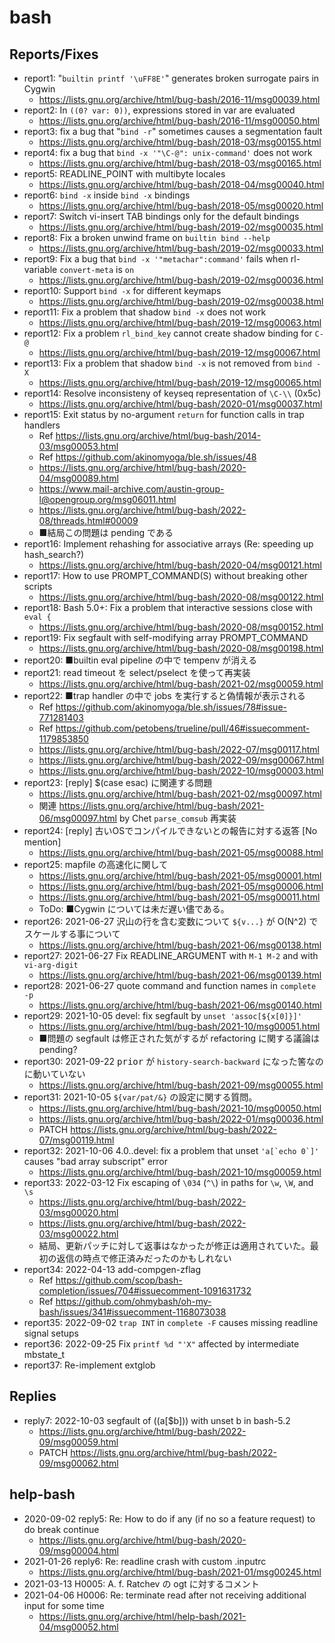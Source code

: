 # bash

## Reports/Fixes

- report1: "`builtin printf '\uFF8E'`" generates broken surrogate pairs in Cygwin
  - https://lists.gnu.org/archive/html/bug-bash/2016-11/msg00039.html
- report2: In `((0? var: 0))`, expressions stored in var are evaluated
  - https://lists.gnu.org/archive/html/bug-bash/2016-11/msg00050.html
- report3: fix a bug that "`bind -r`" sometimes causes a segmentation fault
  - https://lists.gnu.org/archive/html/bug-bash/2018-03/msg00155.html
- report4: fix a bug that `bind -x '"\C-@": unix-command'` does not work
  - https://lists.gnu.org/archive/html/bug-bash/2018-03/msg00165.html
- report5: READLINE_POINT with multibyte locales
  - https://lists.gnu.org/archive/html/bug-bash/2018-04/msg00040.html
- report6: `bind -x` inside `bind -x` bindings
  - https://lists.gnu.org/archive/html/bug-bash/2018-05/msg00020.html
- report7: Switch vi-insert TAB bindings only for the default bindings
  - https://lists.gnu.org/archive/html/bug-bash/2019-02/msg00035.html
- report8: Fix a broken unwind frame on `builtin bind --help`
  - https://lists.gnu.org/archive/html/bug-bash/2019-02/msg00033.html
- report9: Fix a bug that `bind -x '"metachar":command'` fails when rl-variable `convert-meta` is `on`
  - https://lists.gnu.org/archive/html/bug-bash/2019-02/msg00036.html
- report10: Support `bind -x` for different keymaps
  - https://lists.gnu.org/archive/html/bug-bash/2019-02/msg00038.html
- report11: Fix a problem that shadow `bind -x` does not work
  - https://lists.gnu.org/archive/html/bug-bash/2019-12/msg00063.html
- report12: Fix a problem `rl_bind_key` cannot create shadow binding for `C-@`
  - https://lists.gnu.org/archive/html/bug-bash/2019-12/msg00067.html
- report13: Fix a problem that shadow `bind -x` is not removed from `bind -X`
  - https://lists.gnu.org/archive/html/bug-bash/2019-12/msg00065.html
- report14: Resolve inconsisteny of keyseq representation of `\C-\\` (0x5c)
  - https://lists.gnu.org/archive/html/bug-bash/2020-01/msg00037.html
- report15: Exit status by no-argument `return` for function calls in trap handlers
  - Ref https://lists.gnu.org/archive/html/bug-bash/2014-03/msg00053.html
  - Ref https://github.com/akinomyoga/ble.sh/issues/48
  - https://lists.gnu.org/archive/html/bug-bash/2020-04/msg00089.html
  - https://www.mail-archive.com/austin-group-l@opengroup.org/msg06011.html
  - https://lists.gnu.org/archive/html/bug-bash/2022-08/threads.html#00009
  - ■結局この問題は pending である
- report16: Implement rehashing for associative arrays (Re: speeding up hash_search?)
  - https://lists.gnu.org/archive/html/bug-bash/2020-04/msg00121.html
- report17: How to use PROMPT_COMMAND(S) without breaking other scripts
  - https://lists.gnu.org/archive/html/bug-bash/2020-08/msg00122.html
- report18: Bash 5.0+: Fix a problem that interactive sessions close with `eval {`
  - https://lists.gnu.org/archive/html/bug-bash/2020-08/msg00152.html
- report19: Fix segfault with self-modifying array PROMPT_COMMAND
  - https://lists.gnu.org/archive/html/bug-bash/2020-08/msg00198.html
- report20: ■builtin eval pipeline の中で tempenv が消える
- report21: read timeout を select/pselect を使って再実装
  - https://lists.gnu.org/archive/html/bug-bash/2021-02/msg00059.html
- report22: ■trap handler の中で jobs を実行すると偽情報が表示される
  - Ref https://github.com/akinomyoga/ble.sh/issues/78#issue-771281403
  - Ref https://github.com/petobens/trueline/pull/46#issuecomment-1179853850
  - https://lists.gnu.org/archive/html/bug-bash/2022-07/msg00117.html
  - https://lists.gnu.org/archive/html/bug-bash/2022-09/msg00067.html
  - https://lists.gnu.org/archive/html/bug-bash/2022-10/msg00003.html
- report23: [reply] $(case esac) に関連する問題
  - https://lists.gnu.org/archive/html/bug-bash/2021-02/msg00097.html
  - 関連 https://lists.gnu.org/archive/html/bug-bash/2021-06/msg00097.html by Chet `parse_comsub` 再実装
- report24: [reply] 古いOSでコンパイルできないとの報告に対する返答 [No mention]
  - https://lists.gnu.org/archive/html/bug-bash/2021-05/msg00088.html
- report25: mapfile の高速化に関して
  - https://lists.gnu.org/archive/html/bug-bash/2021-05/msg00001.html
  - https://lists.gnu.org/archive/html/bug-bash/2021-05/msg00006.html
  - https://lists.gnu.org/archive/html/bug-bash/2021-05/msg00011.html
  - ToDo: ■Cygwin については未だ遅い儘である。
- report26: 2021-06-27 沢山の行を含む変数について `${v...}` が O(N^2) でスケールする事について
  - https://lists.gnu.org/archive/html/bug-bash/2021-06/msg00138.html
- report27: 2021-06-27 Fix READLINE_ARGUMENT with `M-1 M-2` and with `vi-arg-digit`
  - https://lists.gnu.org/archive/html/bug-bash/2021-06/msg00139.html
- report28: 2021-06-27 quote command and function names in `complete -p`
  - https://lists.gnu.org/archive/html/bug-bash/2021-06/msg00140.html
- report29: 2021-10-05 devel: fix segfault by `unset 'assoc[${x[0]}]'`
  - https://lists.gnu.org/archive/html/bug-bash/2021-10/msg00051.html
  - ■問題の segfault は修正された気がするが refactoring に関する議論は pending?
- report30: 2021-09-22 <kbd>prior</kbd> が `history-search-backward` になった筈なのに動いていない
  - https://lists.gnu.org/archive/html/bug-bash/2021-09/msg00055.html
- report31: 2021-10-05 `${var/pat/&}` の設定に関する質問。
  - https://lists.gnu.org/archive/html/bug-bash/2021-10/msg00050.html
  - https://lists.gnu.org/archive/html/bug-bash/2022-01/msg00036.html
  - PATCH https://lists.gnu.org/archive/html/bug-bash/2022-07/msg00119.html
- report32: 2021-10-06 4.0..devel: fix a problem that unset ``'a[`echo 0`]'`` causes "bad array subscript" error
  - https://lists.gnu.org/archive/html/bug-bash/2021-10/msg00059.html
- report33: 2022-03-12 Fix escaping of `\034` (`^\`) in paths for `\w`, `\W`, and `\s`
  - https://lists.gnu.org/archive/html/bug-bash/2022-03/msg00020.html
  - https://lists.gnu.org/archive/html/bug-bash/2022-03/msg00022.html
  - 結局、更新パッチに対して返事はなかったが修正は適用されていた。最初の返信の時点で修正済みだったのかもしれない
- report34: 2022-04-13 add-compgen-zflag
  - Ref https://github.com/scop/bash-completion/issues/704#issuecomment-1091631732
  - Ref https://github.com/ohmybash/oh-my-bash/issues/341#issuecomment-1168073038
- report35: 2022-09-02 `trap INT` in `complete -F` causes missing readline signal setups
- report36: 2022-09-25 Fix `printf %d "'X"` affected by intermediate mbstate_t
- report37: Re-implement extglob

## Replies

- reply7: 2022-10-03 segfault of ((a[$b])) with unset b in bash-5.2
  - https://lists.gnu.org/archive/html/bug-bash/2022-09/msg00059.html
  - PATCH https://lists.gnu.org/archive/html/bug-bash/2022-09/msg00062.html

## help-bash

- 2020-09-02 reply5: Re: How to do if any (if no so a feature request) to do break continue
  - https://lists.gnu.org/archive/html/bug-bash/2020-09/msg00004.html
- 2021-01-26 reply6: Re: readline crash with custom .inputrc
  - https://lists.gnu.org/archive/html/bug-bash/2021-01/msg00245.html
- 2021-03-13 H0005: A. f. Ratchev の ogt に対するコメント
- 2021-04-06 H0006: Re: terminate read after not receiving additional input for some time
  - https://lists.gnu.org/archive/html/help-bash/2021-04/msg00052.html
